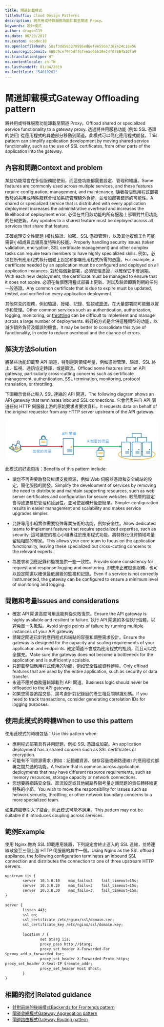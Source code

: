 ```yaml
---
title: 閘道卸載模式
titleSuffix: Cloud Design Patterns
description: 將共用或特殊服務功能卸載至閘道 Proxy。
keywords: 設計模式
author: dragon119
ms.date: 06/23/2017
ms.custom: seodec18
ms.openlocfilehash: 50af3d8593279986ed6efee55667187424c18e56
ms.sourcegitcommit: 680c9cef945dff6fee5e66b38e24f07804510fa9
ms.translationtype: HT
ms.contentlocale: zh-TW
ms.lasthandoff: 01/04/2019
ms.locfileid: "54010202"
---
```

# <a name="gateway-offloading-pattern"></a><span data-ttu-id="a30cd-104">閘道卸載模式</span><span class="sxs-lookup"><span data-stu-id="a30cd-104">Gateway Offloading pattern</span></span>

<span data-ttu-id="a30cd-105">將共用或特殊服務功能卸載至閘道 Proxy。</span><span class="sxs-lookup"><span data-stu-id="a30cd-105">Offload shared or specialized service functionality to a gateway proxy.</span></span> <span data-ttu-id="a30cd-106">透過將共用服務功能 (例如 SSL 憑證的使用) 從應用程式的其他部分移動到閘道，此模式可以簡化應用程式開發。</span><span class="sxs-lookup"><span data-stu-id="a30cd-106">This pattern can simplify application development by moving shared service functionality, such as the use of SSL certificates, from other parts of the application into the gateway.</span></span>

## <a name="context-and-problem"></a><span data-ttu-id="a30cd-107">內容和問題</span><span class="sxs-lookup"><span data-stu-id="a30cd-107">Context and problem</span></span>

<span data-ttu-id="a30cd-108">某些功能常會在多個服務間使用，而這些功能都需要設定、管理和維護。</span><span class="sxs-lookup"><span data-stu-id="a30cd-108">Some features are commonly used across multiple services, and these features require configuration, management, and maintenance.</span></span> <span data-ttu-id="a30cd-109">隨著每個應用程式部署散發的共用或特殊服務會增加系統管理額外負荷，並增加部署錯誤的可能性。</span><span class="sxs-lookup"><span data-stu-id="a30cd-109">A shared or specialized service that is distributed with every application deployment increases the administrative overhead and increases the likelihood of deployment error.</span></span> <span data-ttu-id="a30cd-110">必須在共用該功能的所有服務上部署對共用功能的任何更新。</span><span class="sxs-lookup"><span data-stu-id="a30cd-110">Any updates to a shared feature must be deployed across all services that share that feature.</span></span>

<span data-ttu-id="a30cd-111">正確處理安全性問題 (權杖驗證、加密、SSL 憑證管理)，以及其他複雜工作可能需要小組成員具備高度特殊的技能。</span><span class="sxs-lookup"><span data-stu-id="a30cd-111">Properly handling security issues (token validation, encryption, SSL certificate management) and other complex tasks can require team members to have highly specialized skills.</span></span> <span data-ttu-id="a30cd-112">例如，必須在所有應用程式執行個體上設定和部署應用程式所需的憑證。</span><span class="sxs-lookup"><span data-stu-id="a30cd-112">For example, a certificate needed by an application must be configured and deployed on all application instances.</span></span> <span data-ttu-id="a30cd-113">對於每個新部署，必須管理憑證，以確保它不會過期。</span><span class="sxs-lookup"><span data-stu-id="a30cd-113">With each new deployment, the certificate must be managed to ensure that it does not expire.</span></span> <span data-ttu-id="a30cd-114">必須在每個應用程式部署上更新、測試及驗證即將到期的任何一般憑證。</span><span class="sxs-lookup"><span data-stu-id="a30cd-114">Any common certificate that is due to expire must be updated, tested, and verified on every application deployment.</span></span>

<span data-ttu-id="a30cd-115">其他常見的服務，例如驗證、授權、記錄、監視或[節流](./throttling.md)，在大量部署間可能難以實作和管理。</span><span class="sxs-lookup"><span data-stu-id="a30cd-115">Other common services such as authentication, authorization, logging, monitoring, or [throttling](./throttling.md) can be difficult to implement and manage across a large number of deployments.</span></span> <span data-ttu-id="a30cd-116">較好的方式是合併這種類型的功能，以減少額外負荷及錯誤的機會。</span><span class="sxs-lookup"><span data-stu-id="a30cd-116">It may be better to consolidate this type of functionality, in order to reduce overhead and the chance of errors.</span></span>

## <a name="solution"></a><span data-ttu-id="a30cd-117">解決方法</span><span class="sxs-lookup"><span data-stu-id="a30cd-117">Solution</span></span>

<span data-ttu-id="a30cd-118">將某些功能卸載至 API 閘道，特別是跨領域考量，例如憑證管理、驗證、SSL 終止、監視、通訊協定轉譯，或是節流。</span><span class="sxs-lookup"><span data-stu-id="a30cd-118">Offload some features into an API gateway, particularly cross-cutting concerns such as certificate management, authentication, SSL termination, monitoring, protocol translation, or throttling.</span></span>

<span data-ttu-id="a30cd-119">下圖顯示會終止輸入 SSL 連線的 API 閘道。</span><span class="sxs-lookup"><span data-stu-id="a30cd-119">The following diagram shows an API gateway that terminates inbound SSL connections.</span></span> <span data-ttu-id="a30cd-120">它會代表來自 API 閘道任何 HTTP 伺服器上游的原始要求者要求資料。</span><span class="sxs-lookup"><span data-stu-id="a30cd-120">It requests data on behalf of the original requestor from any HTTP server upstream of the API gateway.</span></span>

 ![閘道卸載模式圖](./_images/gateway-offload.png)

<span data-ttu-id="a30cd-122">此模式的好處包括：</span><span class="sxs-lookup"><span data-stu-id="a30cd-122">Benefits of this pattern include:</span></span>

- <span data-ttu-id="a30cd-123">讓您不再需要散發及維護支援資源，例如 Web 伺服器憑證和安全網站的設定，簡化服務的開發。</span><span class="sxs-lookup"><span data-stu-id="a30cd-123">Simplify the development of services by removing the need to distribute and maintain supporting resources, such as web server certificates and configuration for secure websites.</span></span> <span data-ttu-id="a30cd-124">較簡單的設定會導致更易於管理和延展性，並可使服務升級更簡單。</span><span class="sxs-lookup"><span data-stu-id="a30cd-124">Simpler configuration results in easier management and scalability and makes service upgrades simpler.</span></span>

- <span data-ttu-id="a30cd-125">允許專用小組實作需要特殊專業技術的功能，例如安全性。</span><span class="sxs-lookup"><span data-stu-id="a30cd-125">Allow dedicated teams to implement features that require specialized expertise, such as security.</span></span> <span data-ttu-id="a30cd-126">這可讓您的核心小組專注於應用程式功能，將特殊化但跨領域考量留給相關的專家。</span><span class="sxs-lookup"><span data-stu-id="a30cd-126">This allows your core team to focus on the application functionality, leaving these specialized but cross-cutting concerns to the relevant experts.</span></span>

- <span data-ttu-id="a30cd-127">為要求和回應記錄和監視提供一些一致性。</span><span class="sxs-lookup"><span data-stu-id="a30cd-127">Provide some consistency for request and response logging and monitoring.</span></span> <span data-ttu-id="a30cd-128">即使未正確檢測服務，也可以設定閘道以確保最低層級的監視和記錄。</span><span class="sxs-lookup"><span data-stu-id="a30cd-128">Even if a service is not correctly instrumented, the gateway can be configured to ensure a minimum level of monitoring and logging.</span></span>

## <a name="issues-and-considerations"></a><span data-ttu-id="a30cd-129">問題和考量</span><span class="sxs-lookup"><span data-stu-id="a30cd-129">Issues and considerations</span></span>

- <span data-ttu-id="a30cd-130">確定 API 閘道高度可用且能夠從失敗復原。</span><span class="sxs-lookup"><span data-stu-id="a30cd-130">Ensure the API gateway is highly available and resilient to failure.</span></span> <span data-ttu-id="a30cd-131">執行 API 閘道的多個執行個體，以避免單一失敗點。</span><span class="sxs-lookup"><span data-stu-id="a30cd-131">Avoid single points of failure by running multiple instances of your API gateway.</span></span>
- <span data-ttu-id="a30cd-132">請確定閘道已針對應用程式和端點的容量和調整需求設計。</span><span class="sxs-lookup"><span data-stu-id="a30cd-132">Ensure the gateway is designed for the capacity and scaling requirements of your application and endpoints.</span></span> <span data-ttu-id="a30cd-133">確定閘道不會成為應用程式的瓶頸，而且可以完全擴充。</span><span class="sxs-lookup"><span data-stu-id="a30cd-133">Make sure the gateway does not become a bottleneck for the application and is sufficiently scalable.</span></span>
- <span data-ttu-id="a30cd-134">只卸載整個應用程式使用的功能，例如安全性或資料傳輸。</span><span class="sxs-lookup"><span data-stu-id="a30cd-134">Only offload features that are used by the entire application, such as security or data transfer.</span></span>
- <span data-ttu-id="a30cd-135">永遠不應將商務邏輯卸載到 API 閘道。</span><span class="sxs-lookup"><span data-stu-id="a30cd-135">Business logic should never be offloaded to the API gateway.</span></span>
- <span data-ttu-id="a30cd-136">如果您需要追蹤交易，請考慮針對記錄目的產生相互關聯識別碼。</span><span class="sxs-lookup"><span data-stu-id="a30cd-136">If you need to track transactions, consider generating correlation IDs for logging purposes.</span></span>

## <a name="when-to-use-this-pattern"></a><span data-ttu-id="a30cd-137">使用此模式的時機</span><span class="sxs-lookup"><span data-stu-id="a30cd-137">When to use this pattern</span></span>

<span data-ttu-id="a30cd-138">使用此模式的時機包括：</span><span class="sxs-lookup"><span data-stu-id="a30cd-138">Use this pattern when:</span></span>

- <span data-ttu-id="a30cd-139">應用程式部署具有共用問題，例如 SSL 憑證或加密。</span><span class="sxs-lookup"><span data-stu-id="a30cd-139">An application deployment has a shared concern such as SSL certificates or encryption.</span></span>
- <span data-ttu-id="a30cd-140">可能有不同資源需求 (例如：記憶體資源、儲存容量或網路連線) 的應用程式部署之間共通的功能。</span><span class="sxs-lookup"><span data-stu-id="a30cd-140">A feature that is common across application deployments that may have different resource requirements, such as memory resources, storage capacity or network connections.</span></span>
- <span data-ttu-id="a30cd-141">您想要將網路安全性、節流設定或其他網路界限考量之類問題的責任轉移給更特殊的小組。</span><span class="sxs-lookup"><span data-stu-id="a30cd-141">You wish to move the responsibility for issues such as network security, throttling, or other network boundary concerns to a more specialized team.</span></span>

<span data-ttu-id="a30cd-142">如果跨服務引入了結合，則此模式可能不適用。</span><span class="sxs-lookup"><span data-stu-id="a30cd-142">This pattern may not be suitable if it introduces coupling across services.</span></span>

## <a name="example"></a><span data-ttu-id="a30cd-143">範例</span><span class="sxs-lookup"><span data-stu-id="a30cd-143">Example</span></span>

<span data-ttu-id="a30cd-144">使用 Nginx 做為 SSL 卸載應用裝置，下列設定會終止連入的 SSL 連線，並將連線散發至三個上游 HTTP 伺服器的其中一個。</span><span class="sxs-lookup"><span data-stu-id="a30cd-144">Using Nginx as the SSL offload appliance, the following configuration terminates an inbound SSL connection and distributes the connection to one of three upstream HTTP servers.</span></span>

```console
upstream iis {
        server  10.3.0.10    max_fails=3    fail_timeout=15s;
        server  10.3.0.20    max_fails=3    fail_timeout=15s;
        server  10.3.0.30    max_fails=3    fail_timeout=15s;
}

server {
        listen 443;
        ssl on;
        ssl_certificate /etc/nginx/ssl/domain.cer;
        ssl_certificate_key /etc/nginx/ssl/domain.key;

        location / {
                set $targ iis;
                proxy_pass http://$targ;
                proxy_set_header X-Forwarded-For $proxy_add_x_forwarded_for;
                proxy_set_header X-Forwarded-Proto https;
proxy_set_header X-Real-IP $remote_addr;
                proxy_set_header Host $host;
        }
}
```

## <a name="related-guidance"></a><span data-ttu-id="a30cd-145">相關的指引</span><span class="sxs-lookup"><span data-stu-id="a30cd-145">Related guidance</span></span>

- [<span data-ttu-id="a30cd-146">針對前端的後端模式</span><span class="sxs-lookup"><span data-stu-id="a30cd-146">Backends for Frontends pattern</span></span>](./backends-for-frontends.md)
- [<span data-ttu-id="a30cd-147">閘道彙總模式</span><span class="sxs-lookup"><span data-stu-id="a30cd-147">Gateway Aggregation pattern</span></span>](./gateway-aggregation.md)
- [<span data-ttu-id="a30cd-148">閘道路由模式</span><span class="sxs-lookup"><span data-stu-id="a30cd-148">Gateway Routing pattern</span></span>](./gateway-routing.md)
